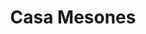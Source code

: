 ---
layout: 
title: Casa Mesones
tipo: Editorial
categories: editorial
descripcion: Diseño de Cartel
imagen: casa-mesones
---